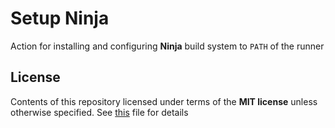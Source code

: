 # Setup Ninja

Action for installing and configuring __Ninja__ build system to `PATH` of the runner

## License

Contents of this repository licensed under terms of the __MIT license__ unless otherwise specified. See [this](./LICENSE) file for details
